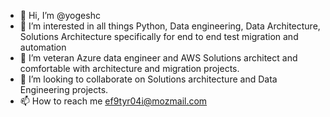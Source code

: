 - 👋 Hi, I’m @yogeshc
- 👀 I’m interested in all things Python, Data engineering, Data Architecture, Solutions Architecture specifically for end to end test migration and automation
- 🌱 I’m veteran Azure data engineer and AWS Solutions architect and comfortable with architecture and migration projects.
- 💞️ I’m looking to collaborate on Solutions architecture and Data Engineering projects.
- 📫 How to reach me ef9tyr04i@mozmail.com

<!---
yogeshc/yogeshc is a ✨ special ✨ repository because its `README.md` (this file) appears on your GitHub profile.
You can click the Preview link to take a look at your changes.
--->
